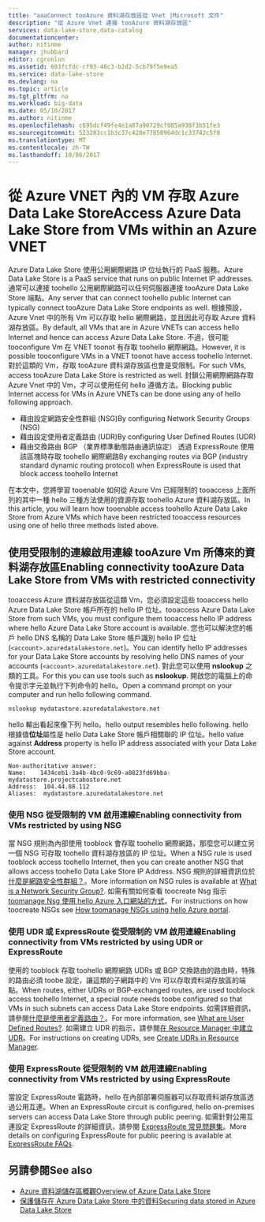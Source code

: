 ```yaml
---
title: "aaaConnect tooAzure 資料湖存放區從 Vnet |Microsoft 文件"
description: "從 Azure Vnet 連接 tooAzure 資料湖存放區"
services: data-lake-store,data-catalog
documentationcenter: 
author: nitinme
manager: jhubbard
editor: cgronlun
ms.assetid: 683fcfdc-cf93-46c3-b2d2-5cb79f5e9ea5
ms.service: data-lake-store
ms.devlang: na
ms.topic: article
ms.tgt_pltfrm: na
ms.workload: big-data
ms.date: 05/10/2017
ms.author: nitinme
ms.openlocfilehash: c695dcf49fe4e1a87a90729cf085a938f3b51fe3
ms.sourcegitcommit: 523283cc1b3c37c428e77850964dc1c33742c5f0
ms.translationtype: MT
ms.contentlocale: zh-TW
ms.lasthandoff: 10/06/2017
---
```

# <a name="access-azure-data-lake-store-from-vms-within-an-azure-vnet"></a><span data-ttu-id="0866e-103">從 Azure VNET 內的 VM 存取 Azure Data Lake Store</span><span class="sxs-lookup"><span data-stu-id="0866e-103">Access Azure Data Lake Store from VMs within an Azure VNET</span></span>
<span data-ttu-id="0866e-104">Azure Data Lake Store 使用公用網際網路 IP 位址執行的 PaaS 服務。</span><span class="sxs-lookup"><span data-stu-id="0866e-104">Azure Data Lake Store is a PaaS service that runs on public Internet IP addresses.</span></span> <span data-ttu-id="0866e-105">通常可以連接 toohello 公用網際網路可以任何伺服器連接 tooAzure Data Lake Store 端點。</span><span class="sxs-lookup"><span data-stu-id="0866e-105">Any server that can connect toohello public Internet can typically connect tooAzure Data Lake Store endpoints as well.</span></span> <span data-ttu-id="0866e-106">根據預設，Azure Vnet 中的所有 Vm 可以存取 hello 網際網路，並且因此可存取 Azure 資料湖存放區。</span><span class="sxs-lookup"><span data-stu-id="0866e-106">By default, all VMs that are in Azure VNETs can access hello Internet and hence can access Azure Data Lake Store.</span></span> <span data-ttu-id="0866e-107">不過，很可能 tooconfigure Vm 在 VNET toonot 有存取 toohello 網際網路。</span><span class="sxs-lookup"><span data-stu-id="0866e-107">However, it is possible tooconfigure VMs in a VNET toonot have access toohello Internet.</span></span> <span data-ttu-id="0866e-108">對於這類的 Vm，存取 tooAzure 資料湖存放區也會是受限制。</span><span class="sxs-lookup"><span data-stu-id="0866e-108">For such VMs, access tooAzure Data Lake Store is restricted as well.</span></span> <span data-ttu-id="0866e-109">封鎖公用網際網路存取 Azure Vnet 中的 Vm，才可以使用任何 hello 遵循方法。</span><span class="sxs-lookup"><span data-stu-id="0866e-109">Blocking public Internet access for VMs in Azure VNETs can be done using any of hello following approach.</span></span>

* <span data-ttu-id="0866e-110">藉由設定網路安全性群組 (NSG)</span><span class="sxs-lookup"><span data-stu-id="0866e-110">By configuring Network Security Groups (NSG)</span></span>
* <span data-ttu-id="0866e-111">藉由設定使用者定義路由 (UDR)</span><span class="sxs-lookup"><span data-stu-id="0866e-111">By configuring User Defined Routes (UDR)</span></span>
* <span data-ttu-id="0866e-112">藉由交換路由 BGP （業界標準動態路由通訊協定） 透過 ExpressRoute 使用該區塊時存取 toohello 網際網路</span><span class="sxs-lookup"><span data-stu-id="0866e-112">By exchanging routes via BGP (industry standard dynamic routing protocol) when ExpressRoute is used that block access toohello Internet</span></span>

<span data-ttu-id="0866e-113">在本文中，您將學習 tooenable 如何從 Azure Vm 已經限制的 tooaccess 上面所列的其中一種 hello 三種方法使用的資源存取 toohello Azure 資料湖存放區。</span><span class="sxs-lookup"><span data-stu-id="0866e-113">In this article, you will learn how tooenable access toohello Azure Data Lake Store from Azure VMs which have been restricted tooaccess resources using one of hello three methods listed above.</span></span>

## <a name="enabling-connectivity-tooazure-data-lake-store-from-vms-with-restricted-connectivity"></a><span data-ttu-id="0866e-114">使用受限制的連線啟用連線 tooAzure Vm 所傳來的資料湖存放區</span><span class="sxs-lookup"><span data-stu-id="0866e-114">Enabling connectivity tooAzure Data Lake Store from VMs with restricted connectivity</span></span>
<span data-ttu-id="0866e-115">tooaccess Azure 資料湖存放區從這類 Vm，您必須設定這些 tooaccess hello Azure Data Lake Store 帳戶所在的 hello IP 位址。</span><span class="sxs-lookup"><span data-stu-id="0866e-115">tooaccess Azure Data Lake Store from such VMs, you must configure them tooaccess hello IP address where hello Azure Data Lake Store account is available.</span></span> <span data-ttu-id="0866e-116">您也可以解決您的帳戶 hello DNS 名稱的 Data Lake Store 帳戶識別 hello IP 位址 (`<account>.azuredatalakestore.net`)。</span><span class="sxs-lookup"><span data-stu-id="0866e-116">You can identify hello IP addresses for your Data Lake Store accounts by resolving hello DNS names of your accounts (`<account>.azuredatalakestore.net`).</span></span> <span data-ttu-id="0866e-117">對此您可以使用 **nslookup** 之類的工具。</span><span class="sxs-lookup"><span data-stu-id="0866e-117">For this you can use tools such as **nslookup**.</span></span> <span data-ttu-id="0866e-118">開啟您的電腦上的命令提示字元並執行下列命令的 hello。</span><span class="sxs-lookup"><span data-stu-id="0866e-118">Open a command prompt on your computer and run hello following command.</span></span>

    nslookup mydatastore.azuredatalakestore.net

<span data-ttu-id="0866e-119">hello 輸出看起來像下列 hello。</span><span class="sxs-lookup"><span data-stu-id="0866e-119">hello output resembles hello following.</span></span> <span data-ttu-id="0866e-120">hello 根據值**位址**屬性是 hello Data Lake Store 帳戶相關聯的 IP 位址。</span><span class="sxs-lookup"><span data-stu-id="0866e-120">hello value against **Address** property is hello IP address associated with your Data Lake Store account.</span></span>

    Non-authoritative answer:
    Name:    1434ceb1-3a4b-4bc0-9c69-a0823fd69bba-mydatastore.projectcabostore.net
    Address:  104.44.88.112
    Aliases:  mydatastore.azuredatalakestore.net


### <a name="enabling-connectivity-from-vms-restricted-by-using-nsg"></a><span data-ttu-id="0866e-121">使用 NSG 從受限制的 VM 啟用連線</span><span class="sxs-lookup"><span data-stu-id="0866e-121">Enabling connectivity from VMs restricted by using NSG</span></span>
<span data-ttu-id="0866e-122">當 NSG 規則為內部使用 tooblock 會存取 toohello 網際網路，那麼您可以建立另一個 NSG 可存取 toohello 資料湖存放區的 IP 位址。</span><span class="sxs-lookup"><span data-stu-id="0866e-122">When a NSG rule is used tooblock access toohello Internet, then you can create another NSG that allows access toohello Data Lake Store IP Address.</span></span> <span data-ttu-id="0866e-123">NSG 規則的詳細資訊位於[什麼是網路安全性群組？](../virtual-network/virtual-networks-nsg.md)。</span><span class="sxs-lookup"><span data-stu-id="0866e-123">More information on NSG rules is available at [What is a Network Security Group?](../virtual-network/virtual-networks-nsg.md).</span></span> <span data-ttu-id="0866e-124">如需有關如何查看 toocreate Nsg 指示[toomanage Nsg 使用 hello Azure 入口網站的方式](../virtual-network/virtual-networks-create-nsg-arm-pportal.md)。</span><span class="sxs-lookup"><span data-stu-id="0866e-124">For instructions on how toocreate NSGs see [How toomanage NSGs using hello Azure portal](../virtual-network/virtual-networks-create-nsg-arm-pportal.md).</span></span>

### <a name="enabling-connectivity-from-vms-restricted-by-using-udr-or-expressroute"></a><span data-ttu-id="0866e-125">使用 UDR 或 ExpressRoute 從受限制的 VM 啟用連線</span><span class="sxs-lookup"><span data-stu-id="0866e-125">Enabling connectivity from VMs restricted by using UDR or ExpressRoute</span></span>
<span data-ttu-id="0866e-126">使用的 tooblock 存取 toohello 網際網路 UDRs 或 BGP 交換路由的路由時，特殊的路由必須 toobe 設定，讓這類的子網路中的 Vm 可以存取資料湖存放區的端點。</span><span class="sxs-lookup"><span data-stu-id="0866e-126">When routes, either UDRs or BGP-exchanged routes, are used tooblock access toohello Internet, a special route needs toobe configured so that VMs in such subnets can access Data Lake Store endpoints.</span></span> <span data-ttu-id="0866e-127">如需詳細資訊，請參閱[什麼是使用者定義路由？](../virtual-network/virtual-networks-udr-overview.md)。</span><span class="sxs-lookup"><span data-stu-id="0866e-127">For more information, see [What are User Defined Routes?](../virtual-network/virtual-networks-udr-overview.md).</span></span> <span data-ttu-id="0866e-128">如需建立 UDR 的指示，請參閱[在 Resource Manager 中建立 UDR](../virtual-network/virtual-network-create-udr-arm-ps.md)。</span><span class="sxs-lookup"><span data-stu-id="0866e-128">For instructions on creating UDRs, see [Create UDRs in Resource Manager](../virtual-network/virtual-network-create-udr-arm-ps.md).</span></span>

### <a name="enabling-connectivity-from-vms-restricted-by-using-expressroute"></a><span data-ttu-id="0866e-129">使用 ExpressRoute 從受限制的 VM 啟用連線</span><span class="sxs-lookup"><span data-stu-id="0866e-129">Enabling connectivity from VMs restricted by using ExpressRoute</span></span>
<span data-ttu-id="0866e-130">當設定 ExpressRoute 電路時，hello 在內部部署伺服器可以存取資料湖存放區透過公用互連。</span><span class="sxs-lookup"><span data-stu-id="0866e-130">When an ExpressRoute circuit is configured, hello on-premises servers can access Data Lake Store through public peering.</span></span> <span data-ttu-id="0866e-131">如需針對公用互連設定 ExpressRoute 的詳細資訊，請參閱 [ExpressRoute 常見問題集](../expressroute/expressroute-faqs.md)。</span><span class="sxs-lookup"><span data-stu-id="0866e-131">More details on configuring ExpressRoute for public peering is available at [ExpressRoute FAQs](../expressroute/expressroute-faqs.md).</span></span>

## <a name="see-also"></a><span data-ttu-id="0866e-132">另請參閱</span><span class="sxs-lookup"><span data-stu-id="0866e-132">See also</span></span>
* [<span data-ttu-id="0866e-133">Azure 資料湖儲存區概觀</span><span class="sxs-lookup"><span data-stu-id="0866e-133">Overview of Azure Data Lake Store</span></span>](data-lake-store-overview.md)
* [<span data-ttu-id="0866e-134">保護儲存在 Azure Data Lake Store 中的資料</span><span class="sxs-lookup"><span data-stu-id="0866e-134">Securing data stored in Azure Data Lake Store</span></span>](data-lake-store-security-overview.md)

